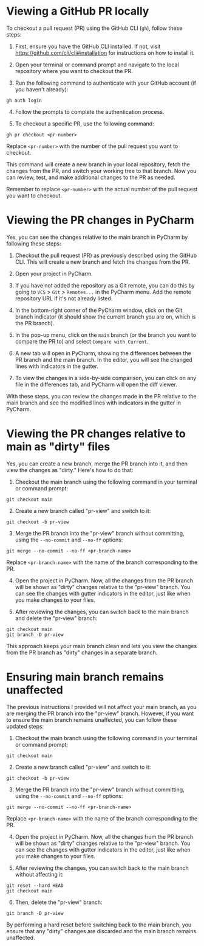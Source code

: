 # Viewing a GitHub PR locally

To checkout a pull request (PR) using the GitHub CLI (`gh`), follow these steps:

1. First, ensure you have the GitHub CLI installed. If not,
   visit https://github.com/cli/cli#installation for instructions on how to
   install it.

2. Open your terminal or command prompt and navigate to the local repository
   where you want to checkout the PR.

3. Run the following command to authenticate with your GitHub account (if you
   haven't already):

```
gh auth login
```

4. Follow the prompts to complete the authentication process.

5. To checkout a specific PR, use the following command:

```
gh pr checkout <pr-number>
```

Replace `<pr-number>` with the number of the pull request you want to checkout.

This command will create a new branch in your local repository, fetch the
changes from the PR, and switch your working tree to that branch. Now you can
review, test, and make additional changes to the PR as needed.

Remember to replace `<pr-number>` with the actual number of the pull request you
want to checkout.

# Viewing the PR changes in PyCharm

Yes, you can see the changes relative to the main branch in PyCharm by following
these steps:

1. Checkout the pull request (PR) as previously described using the GitHub CLI.
   This will create a new branch and fetch the changes from the PR.

2. Open your project in PyCharm.

3. If you have not added the repository as a Git remote, you can do this by
   going to `VCS` > `Git` > `Remotes...` in the PyCharm menu. Add the remote
   repository URL if it's not already listed.

4. In the bottom-right corner of the PyCharm window, click on the Git branch
   indicator (it should show the current branch you are on, which is the PR
   branch).

5. In the pop-up menu, click on the `main` branch (or the branch you want to
   compare the PR to) and select `Compare with Current`.

6. A new tab will open in PyCharm, showing the differences between the PR branch
   and the main branch. In the editor, you will see the changed lines with
   indicators in the gutter.

7. To view the changes in a side-by-side comparison, you can click on any file
   in the differences tab, and PyCharm will open the diff viewer.

With these steps, you can review the changes made in the PR relative to the main
branch and see the modified lines with indicators in the gutter in PyCharm.

# Viewing the PR changes relative to main as "dirty" files

Yes, you can create a new branch, merge the PR branch into it, and then view the
changes as "dirty." Here's how to do that:

1. Checkout the main branch using the following command in your terminal or
   command prompt:

```
git checkout main
```

2. Create a new branch called "pr-view" and switch to it:

```
git checkout -b pr-view
```

3. Merge the PR branch into the "pr-view" branch without committing, using
   the `--no-commit` and `--no-ff` options:

```
git merge --no-commit --no-ff <pr-branch-name>
```

Replace `<pr-branch-name>` with the name of the branch corresponding to the PR.

4. Open the project in PyCharm. Now, all the changes from the PR branch will be
   shown as "dirty" changes relative to the "pr-view" branch. You can see the
   changes with gutter indicators in the editor, just like when you make changes
   to your files.

5. After reviewing the changes, you can switch back to the main branch and
   delete the "pr-view" branch:

```
git checkout main
git branch -D pr-view
```

This approach keeps your main branch clean and lets you view the changes from
the PR branch as "dirty" changes in a separate branch.

# Ensuring main branch remains unaffected

The previous instructions I provided will not
affect your main branch, as you are merging the PR branch into the "pr-view"
branch. However, if you want to ensure the main branch remains unaffected, you
can follow these updated steps:

1. Checkout the main branch using the following command in your terminal or
   command prompt:

```
git checkout main
```

2. Create a new branch called "pr-view" and switch to it:

```
git checkout -b pr-view
```

3. Merge the PR branch into the "pr-view" branch without committing, using
   the `--no-commit` and `--no-ff` options:

```
git merge --no-commit --no-ff <pr-branch-name>
```

Replace `<pr-branch-name>` with the name of the branch corresponding to the PR.

4. Open the project in PyCharm. Now, all the changes from the PR branch will be
   shown as "dirty" changes relative to the "pr-view" branch. You can see the
   changes with gutter indicators in the editor, just like when you make changes
   to your files.

5. After reviewing the changes, you can switch back to the main branch without
   affecting it:

```
git reset --hard HEAD
git checkout main
```

6. Then, delete the "pr-view" branch:

```
git branch -D pr-view
```

By performing a hard reset before switching back to the main branch, you ensure
that any "dirty" changes are discarded and the main branch remains unaffected.